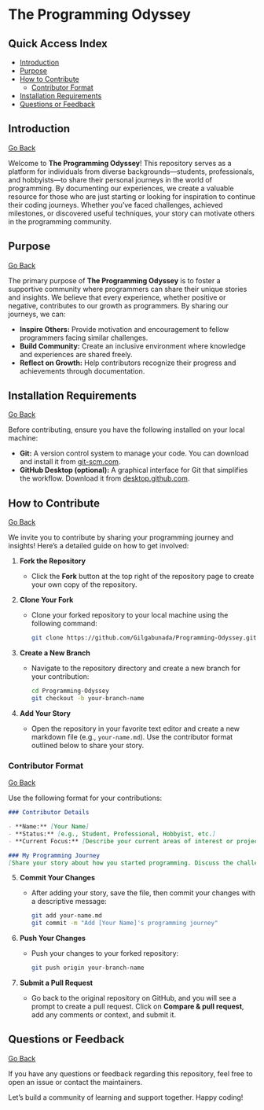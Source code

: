 # The Programming Odyssey

## Quick Access Index

- [Introduction](#introduction)
- [Purpose](#purpose)
- [How to Contribute](#how-to-contribute)
  - [Contributor Format](#contributor-format)
- [Installation Requirements](#installation-requirements)
- [Questions or Feedback](#questions-or-feedback)

## Introduction

[Go Back](#quick-access-index)

Welcome to **The Programming Odyssey**! This repository serves as a platform for individuals from diverse backgrounds—students, professionals, and hobbyists—to share their personal journeys in the world of programming. By documenting our experiences, we create a valuable resource for those who are just starting or looking for inspiration to continue their coding journeys. Whether you’ve faced challenges, achieved milestones, or discovered useful techniques, your story can motivate others in the programming community.

## Purpose

[Go Back](#quick-access-index)

The primary purpose of **The Programming Odyssey** is to foster a supportive community where programmers can share their unique stories and insights. We believe that every experience, whether positive or negative, contributes to our growth as programmers. By sharing our journeys, we can:

- **Inspire Others:** Provide motivation and encouragement to fellow programmers facing similar challenges.
- **Build Community:** Create an inclusive environment where knowledge and experiences are shared freely.
- **Reflect on Growth:** Help contributors recognize their progress and achievements through documentation.

## Installation Requirements

[Go Back](#quick-access-index)

Before contributing, ensure you have the following installed on your local machine:

- **Git:** A version control system to manage your code. You can download and install it from [git-scm.com](https://git-scm.com/).
- **GitHub Desktop (optional):** A graphical interface for Git that simplifies the workflow. Download it from [desktop.github.com](https://desktop.github.com/).

## How to Contribute

[Go Back](#quick-access-index)

We invite you to contribute by sharing your programming journey and insights! Here’s a detailed guide on how to get involved:

1. **Fork the Repository**
   - Click the **Fork** button at the top right of the repository page to create your own copy of the repository.

2. **Clone Your Fork**
   - Clone your forked repository to your local machine using the following command:
     ```bash
     git clone https://github.com/Gilgabunada/Programming-Odyssey.git
     ```

3. **Create a New Branch**
   - Navigate to the repository directory and create a new branch for your contribution:
     ```bash
     cd Programming-Odyssey
     git checkout -b your-branch-name
     ```

4. **Add Your Story**
   - Open the repository in your favorite text editor and create a new markdown file (e.g., `your-name.md`). Use the contributor format outlined below to share your story.

### Contributor Format

[Go Back](#quick-access-index)

Use the following format for your contributions:

```markdown
### Contributor Details

- **Name:** [Your Name]
- **Status:** [e.g., Student, Professional, Hobbyist, etc.]
- **Current Focus:** [Describe your current areas of interest or projects you're working on in programming.]

### My Programming Journey
[Share your story about how you started programming. Discuss the challenges you faced, how you overcame them, and whether you find it easier or harder now. Include any lessons learned that might motivate others.]
```

5. **Commit Your Changes**
   - After adding your story, save the file, then commit your changes with a descriptive message:
     ```bash
     git add your-name.md
     git commit -m "Add [Your Name]'s programming journey"
     ```

6. **Push Your Changes**
   - Push your changes to your forked repository:
     ```bash
     git push origin your-branch-name
     ```

7. **Submit a Pull Request**
   - Go back to the original repository on GitHub, and you will see a prompt to create a pull request. Click on **Compare & pull request**, add any comments or context, and submit it.

## Questions or Feedback

[Go Back](#quick-access-index)

If you have any questions or feedback regarding this repository, feel free to open an issue or contact the maintainers.

Let’s build a community of learning and support together. Happy coding!
